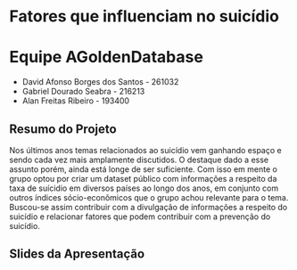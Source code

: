 # Fatores que influenciam no suicídio

# Equipe AGoldenDatabase

* David Afonso Borges dos Santos - 261032
* Gabriel Dourado Seabra - 216213
* Alan Freitas Ribeiro - 193400

## Resumo do Projeto

Nos últimos anos temas relacionados ao suicídio vem ganhando espaço e sendo cada vez mais amplamente discutidos. O destaque dado a esse assunto porém, ainda está longe de ser suficiente. Com isso em mente o grupo optou por criar um dataset público com informações a respeito da taxa de suícidio em diversos países ao longo dos anos, em conjunto com outros índices sócio-econõmicos que o grupo achou relevante para o tema. Buscou-se assim contribuir com a divulgação de informações a respeito do suicídio e relacionar fatores que podem contribuir com a prevenção do suicídio.

## Slides da Apresentação


